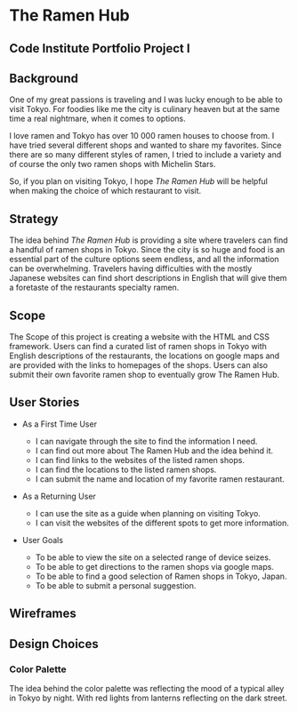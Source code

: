 # **The Ramen Hub**

## **Code Institute Portfolio Project I**


## **Background**
 One of my great passions is traveling and I was lucky enough to be able to visit Tokyo. For foodies like me the city is culinary heaven but at the same time a real nightmare, when it comes to options.

I love ramen and Tokyo has over 10 000 ramen houses to choose from.  I have tried several different shops and wanted to share my favorites. Since there are so many different styles of ramen, I tried to include a variety and of course the only two ramen shops with Michelin Stars. 

So, if you plan on visiting Tokyo, I hope *The Ramen Hub* will be helpful when making the choice of which restaurant to visit. 

## **Strategy**
The idea behind *The Ramen Hub* is providing a site where travelers can find a handful of ramen shops in Tokyo. Since the city is so huge and food is an essential part of the culture options seem endless, and all the information can be overwhelming. Travelers having difficulties with the mostly Japanese websites can find short descriptions in English that will give them a foretaste of the restaurants specialty ramen.

## **Scope**
The Scope of this project is creating a website with the HTML and CSS framework. Users can find a curated list of ramen shops in Tokyo with English descriptions of the restaurants, the locations on google maps and are provided with the links to homepages of the shops. Users can also submit their own favorite ramen shop to eventually grow The Ramen Hub. 

## **User Stories**

- As a First Time User
    - I can navigate through the site to find the information I need. 
    - I can find out more about The Ramen Hub and the idea behind it.
    - I can find links to the websites of the listed ramen shops. 
    - I can find the locations to the listed ramen shops.
    - I can submit the name and location of my favorite ramen restaurant. 

- As a Returning User
    - I can use the site as a guide when planning on visiting Tokyo. 
    - I can visit the websites of the different spots to get more information. 

- User Goals 
    - To be able to view the site on a selected range of device seizes. 
    - To be able to get directions to the ramen shops via google maps.
    - To be able to find a good selection of Ramen shops in Tokyo, Japan.
    - To be able to submit a personal suggestion. 

## **Wireframes**

## **Design Choices**
### **Color Palette**
The idea behind the color palette was reflecting the mood of a typical alley in Tokyo by night.  With red lights from lanterns reflecting on the dark street.  




































